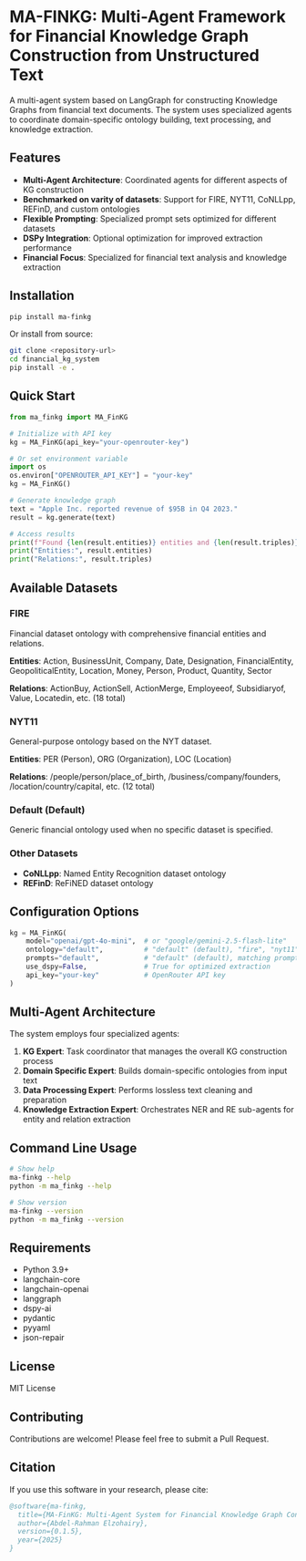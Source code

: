 # MA-FINKG: Multi-Agent Framework for Financial Knowledge Graph Construction from Unstructured Text

A multi-agent system based on LangGraph for constructing Knowledge Graphs from financial text documents. The system uses specialized agents to coordinate domain-specific ontology building, text processing, and knowledge extraction.

## Features

- **Multi-Agent Architecture**: Coordinated agents for different aspects of KG construction
- **Benchmarked on varity of datasets**: Support for FIRE, NYT11, CoNLLpp, REFinD, and custom ontologies
- **Flexible Prompting**: Specialized prompt sets optimized for different datasets
- **DSPy Integration**: Optional optimization for improved extraction performance
- **Financial Focus**: Specialized for financial text analysis and knowledge extraction

## Installation

```bash
pip install ma-finkg
```

Or install from source:

```bash
git clone <repository-url>
cd financial_kg_system
pip install -e .
```

## Quick Start

```python
from ma_finkg import MA_FinKG

# Initialize with API key
kg = MA_FinKG(api_key="your-openrouter-key")

# Or set environment variable
import os
os.environ["OPENROUTER_API_KEY"] = "your-key"
kg = MA_FinKG()

# Generate knowledge graph
text = "Apple Inc. reported revenue of $95B in Q4 2023."
result = kg.generate(text)

# Access results
print(f"Found {len(result.entities)} entities and {len(result.triples)} relations")
print("Entities:", result.entities)
print("Relations:", result.triples)
```

## Available Datasets

### FIRE
Financial dataset ontology with comprehensive financial entities and relations.

**Entities**: Action, BusinessUnit, Company, Date, Designation, FinancialEntity, GeopoliticalEntity, Location, Money, Person, Product, Quantity, Sector

**Relations**: ActionBuy, ActionSell, ActionMerge, Employeeof, Subsidiaryof, Value, Locatedin, etc. (18 total)

### NYT11
General-purpose ontology based on the NYT dataset.

**Entities**: PER (Person), ORG (Organization), LOC (Location)

**Relations**: /people/person/place_of_birth, /business/company/founders, /location/country/capital, etc. (12 total)

### Default (Default)
Generic financial ontology used when no specific dataset is specified.

### Other Datasets
- **CoNLLpp**: Named Entity Recognition dataset ontology
- **REFinD**: ReFiNED dataset ontology

## Configuration Options

```python
kg = MA_FinKG(
    model="openai/gpt-4o-mini",  # or "google/gemini-2.5-flash-lite"
    ontology="default",          # "default" (default), "fire", "nyt11", "conllpp", "refind"
    prompts="default",           # "default" (default), matching prompt set
    use_dspy=False,              # True for optimized extraction
    api_key="your-key"           # OpenRouter API key
)
```

## Multi-Agent Architecture

The system employs four specialized agents:

1. **KG Expert**: Task coordinator that manages the overall KG construction process
2. **Domain Specific Expert**: Builds domain-specific ontologies from input text
3. **Data Processing Expert**: Performs lossless text cleaning and preparation
4. **Knowledge Extraction Expert**: Orchestrates NER and RE sub-agents for entity and relation extraction

## Command Line Usage

```bash
# Show help
ma-finkg --help
python -m ma_finkg --help

# Show version
ma-finkg --version
python -m ma_finkg --version
```


## Requirements

- Python 3.9+
- langchain-core
- langchain-openai
- langgraph
- dspy-ai
- pydantic
- pyyaml
- json-repair

## License

MIT License

## Contributing

Contributions are welcome! Please feel free to submit a Pull Request.

## Citation

If you use this software in your research, please cite:

```bibtex
@software{ma-finkg,
  title={MA-FinKG: Multi-Agent System for Financial Knowledge Graph Construction for Text},
  author={Abdel-Rahman Elzohairy},
  version={0.1.5},
  year={2025}
}
```
